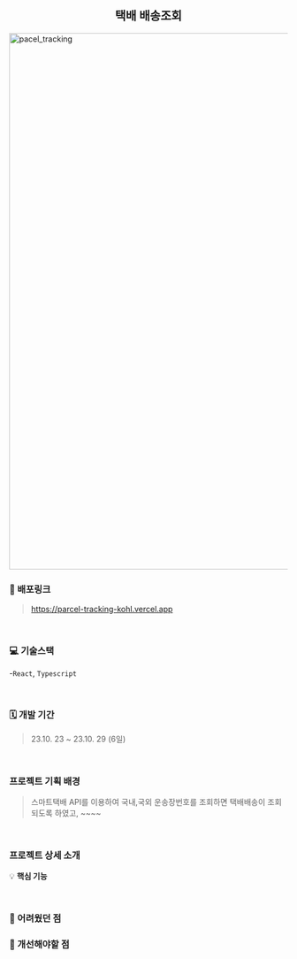 

<h2 align="center">택배 배송조회</h2>
<img src="https://github.com/kkkkinderjoy/parcel-tracking/assets/142365394/5c62cc08-9463-4c3f-86fb-7ced2a576999" width="970" alt="pacel_tracking" >


### 🔗 배포링크

>
> <a href="https://parcel-tracking-kohl.vercel.app" target="_blank">https://parcel-tracking-kohl.vercel.app</a>

<br />


### 💻 기술스택

-`React`, `Typescript`

<br />



### 🗓 개발 기간
> 23.10. 23 ~ 23.10. 29 (6일)

<br />



### 프로젝트 기획 배경
> 스마트택배 API를 이용하여 국내,국외 운송장번호를 조회하면 택배배송이 조회되도록 하였고, ~~~~
<br />

### 프로젝트 상세 소개

💡 **핵심 기능**



<br />


### 🎨 어려웠던 점
>  

### 🎨 개선해야할 점
> 

